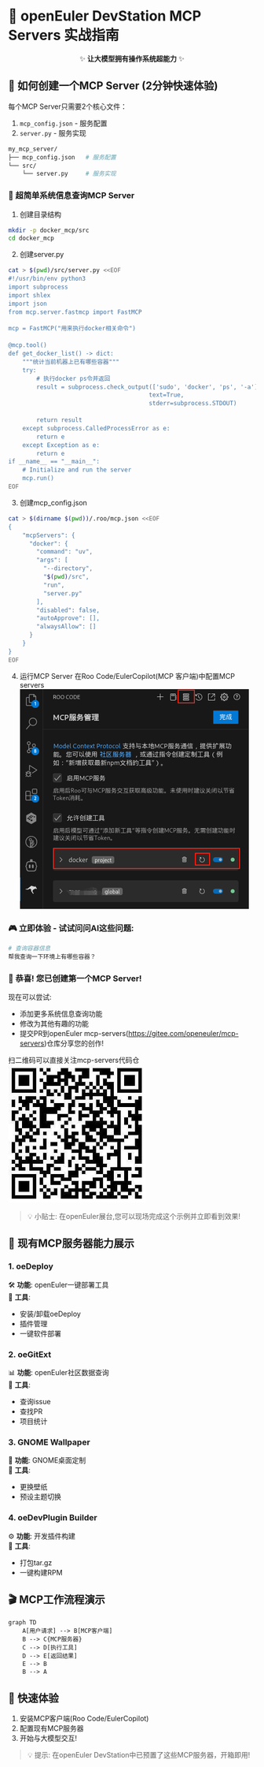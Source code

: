 # 🚀 openEuler DevStation MCP Servers 实战指南

<div align="center">
✨ <strong>让大模型拥有操作系统超能力</strong> ✨
</div>

## 🔧 如何创建一个MCP Server (2分钟快速体验)

每个MCP Server只需要2个核心文件：

1. `mcp_config.json` - 服务配置
2. `server.py` - 服务实现

```bash
my_mcp_server/
├── mcp_config.json   # 服务配置
└── src/
    └── server.py     # 服务实现
```

### 🚀 超简单系统信息查询MCP Server

1. 创建目录结构
```bash
mkdir -p docker_mcp/src
cd docker_mcp
```
2. 创建server.py
```bash
cat > $(pwd)/src/server.py <<EOF
#!/usr/bin/env python3
import subprocess
import shlex
import json
from mcp.server.fastmcp import FastMCP

mcp = FastMCP("用来执行docker相关命令")

@mcp.tool()
def get_docker_list() -> dict:
    """统计当前机器上已有哪些容器"""
    try:
        # 执行docker ps令并返回
        result = subprocess.check_output(['sudo', 'docker', 'ps', '-a'], 
                                        text=True, 
                                        stderr=subprocess.STDOUT)
        
        return result
    except subprocess.CalledProcessError as e:
        return e
    except Exception as e:
        return e
if __name__ == "__main__":
    # Initialize and run the server
    mcp.run()
EOF
```

3. 创建mcp_config.json
```bash
cat > $(dirname $(pwd))/.roo/mcp.json <<EOF
{
    "mcpServers": {
      "docker": {
        "command": "uv",
        "args": [
          "--directory",
          "$(pwd)/src",
          "run",
          "server.py"
        ],
        "disabled": false,
        "autoApprove": [],
        "alwaysAllow": []
      }
    }
}
EOF
```

4. 运行MCP Server
在Roo Code/EulerCopilot(MCP 客户端)中配置MCP servers
![alt text](pictures/image_handon.png)

### 🎮 立即体验 - 试试问问AI这些问题:

```bash
# 查询容器信息
帮我查询一下环境上有哪些容器？
```

### 🎉 恭喜! 您已创建第一个MCP Server!

现在可以尝试:
- 添加更多系统信息查询功能
- 修改为其他有趣的功能
- 提交PR到openEuler mcp-servers(https://gitee.com/openeuler/mcp-servers)仓库分享您的创作!

扫二维码可以直接关注mcp-servers代码仓
![alt text](pictures/cef223b6a4f913e3446fdd87e8f42af8.jpg)
> 💡 小贴士: 在openEuler展台,您可以现场完成这个示例并立即看到效果!

## 🌟 现有MCP服务器能力展示

### 1. oeDeploy
🛠️ **功能**: openEuler一键部署工具  
🔧 **工具**:
- 安装/卸载oeDeploy
- 插件管理
- 一键软件部署

### 2. oeGitExt
📊 **功能**: openEuler社区数据查询  
🔧 **工具**:
- 查询issue
- 查找PR
- 项目统计

### 3. GNOME Wallpaper
🎨 **功能**: GNOME桌面定制  
🔧 **工具**:
- 更换壁纸
- 预设主题切换

### 4. oeDevPlugin Builder
⚙️ **功能**: 开发插件构建  
🔧 **工具**:
- 打包tar.gz
- 一键构建RPM

## 🎬 MCP工作流程演示

```mermaid
graph TD
    A[用户请求] --> B[MCP客户端]
    B --> C{MCP服务器}
    C --> D[执行工具]
    D --> E[返回结果]
    E --> B
    B --> A
```

## 🚀 快速体验

1. 安装MCP客户端(Roo Code/EulerCopilot)
2. 配置现有MCP服务器
3. 开始与大模型交互!

> 💡 提示: 在openEuler DevStation中已预置了这些MCP服务器，开箱即用!
